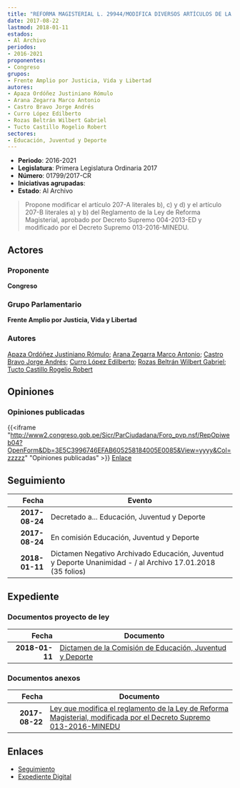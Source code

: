 ```yaml
---
title: "REFORMA MAGISTERIAL L. 29944/MODIFICA DIVERSOS ARTÍCULOS DE LA LEY DE..."
date: 2017-08-22
lastmod: 2018-01-11
estados:
- Al Archivo
periodos:
- 2016-2021
proponentes:
- Congreso
grupos:
- Frente Amplio por Justicia, Vida y Libertad
autores:
- Apaza Ordóñez Justiniano Rómulo
- Arana Zegarra Marco Antonio
- Castro Bravo Jorge Andrés
- Curro López Edilberto
- Rozas Beltrán Wilbert Gabriel
- Tucto Castillo Rogelio Robert
sectores:
- Educación, Juventud y Deporte
---
```

- **Periodo**: 2016-2021
- **Legislatura**: Primera Legislatura Ordinaria 2017
- **Número**: 01799/2017-CR
- **Iniciativas agrupadas**: 
- **Estado**: Al Archivo

> Propone modificar el artículo 207-A literales b), c) y d) y el artículo 207-B literales a) y b) del Reglamento de la Ley de Reforma Magisterial, aprobado por Decreto Supremo 004-2013-ED y modificado por el Decreto Supremo 013-2016-MINEDU.


## Actores

### Proponente

**Congreso**

### Grupo Parlamentario

**Frente Amplio por Justicia, Vida y Libertad**

### Autores

[Apaza Ordóñez Justiniano Rómulo](mailto:mailto:japaza@congreso.gob.pe); [Arana Zegarra Marco Antonio](mailto:mailto:marana@congreso.gob.pe); [Castro Bravo Jorge Andrés](mailto:mailto:jacastro@congreso.gob.pe); [Curro López Edilberto](mailto:mailto:ecurro@congreso.gob.pe); [Rozas Beltrán Wilbert Gabriel](mailto:mailto:wrozas@congreso.gob.pe); [Tucto Castillo Rogelio Robert](mailto:mailto:rtucto@congreso.gob.pe)

## Opiniones

### Opiniones publicadas

{{<iframe "http://www2.congreso.gob.pe/Sicr/ParCiudadana/Foro_pvp.nsf/RepOpiweb04?OpenForm&Db=3E5C3996746EFAB605258184005E0085&View=yyyy&Col=zzzzz" "Opiniones publicadas" >}}
[Enlace](http://www2.congreso.gob.pe/Sicr/ParCiudadana/Foro_pvp.nsf/RepOpiweb04?OpenForm&Db=3E5C3996746EFAB605258184005E0085&View=yyyy&Col=zzzzz)


## Seguimiento

| Fecha | Evento |
|------:|--------|
| **2017-08-24** | Decretado a... Educación, Juventud y Deporte |
| **2017-08-24** | En comisión Educación, Juventud y Deporte |
| **2018-01-11** | Dictamen Negativo Archivado Educación, Juventud y Deporte Unanimidad - / al Archivo 17.01.2018 (35 folios) |

## Expediente

### Documentos proyecto de ley

| Fecha | Documento |
|------:|-----------|
| **2018-01-11** | [Dictamen de la Comisión de Educación, Juventud y Deporte](http://www.leyes.congreso.gob.pe/Documentos/2016_2021/Dictamenes/Proyectos_de_Ley/01799DC10MAY20180111.pdf) |

### Documentos anexos

| Fecha | Documento |
|------:|-----------|
| **2017-08-22** | [Ley que modifica el reglamento de la Ley de Reforma Magisterial, modificada por el Decreto Supremo 013-2016-MINEDU](http://www.leyes.congreso.gob.pe/Documentos/2016_2021/Proyectos_de_Ley_y_de_Resoluciones_Legislativas/PL0179920170822.pdf) |

## Enlaces

- [Seguimiento](http://www2.congreso.gob.pe/Sicr/TraDocEstProc/CLProLey2016.nsf/f7fff46988ca05b1052578e100829cc7/1286481b9b70b24c05258184005a152f?OpenDocument)
- [Expediente Digital](http://www2.congreso.gob.pe/Sicr/TraDocEstProc/CLProLey2016.nsf/f7fff46988ca05b1052578e100829cc7/1286481b9b70b24c05258184005a152f?OpenDocument&Click=05257FB7005EB655.eb71d0cf91d8294e05256cdf006b5706/$Body/0.1C6C)

